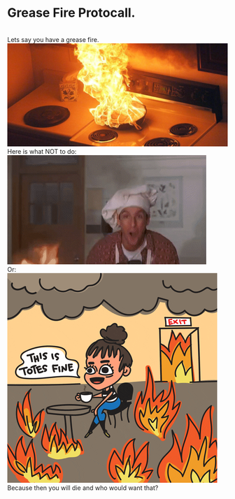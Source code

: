 <html>
<h1>Grease Fire Protocall.</h1>
<br>
Lets say you have a grease fire.
<br>
<img src="fire.jpg" alt="FIRE!!!!">
Here is what NOT to do:
<br>
<img src="FireDancing.gif" alt="bruh its broken sry">
<br>
Or:
<br>
<img src="FireGirl.gif" alt="bruh its broken sry">
Because then you will die and who would want that?
